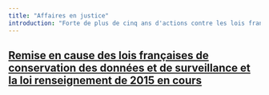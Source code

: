 ```yaml
---
title: "Affaires en justice"
introduction: "Forte de plus de cinq ans d'actions contre les lois françaises de conservation généralisée des données et de surveillance, Data Rights lancera des actions juridiques pour faire avancer le droit aux données et promouvoir la cybersécurité."
---
```


<a href="dataretention/">
<h2>Remise en cause des lois françaises de conservation des données et de surveillance et la loi renseignement de 2015 <span class="status">en cours</span></h2>
</a>
